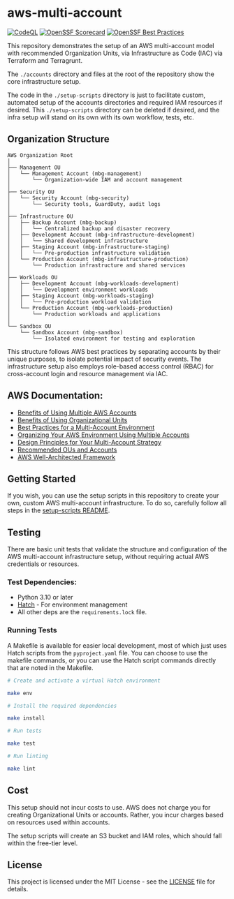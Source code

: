 # aws-multi-account

[![CodeQL](https://github.com/mindbuttergold/template-repo/actions/workflows/github-code-scanning/codeql/badge.svg)](https://github.com/mindbuttergold/aws-multi-account/actions/workflows/github-code-scanning/codeql) [![OpenSSF Scorecard](https://api.scorecard.dev/projects/github.com/mindbuttergold/aws-multi-account/badge)](https://scorecard.dev/viewer/?uri=github.com/mindbuttergold/aws-multi-account) [![OpenSSF Best Practices](https://www.bestpractices.dev/projects/10761/badge)](https://www.bestpractices.dev/projects/10761)

This repository demonstrates the setup of an AWS multi-account model with recommended Organization Units, via Infrastructure as Code (IAC) via Terraform and Terragrunt.

The `./accounts` directory and files at the root of the repository show the core infrastructure setup. 

The code in the `./setup-scripts` directory is just to facilitate custom, automated setup of the accounts directories and required IAM resources if desired. This `./setup-scripts` directory can be deleted if desired, and the infra setup will stand on its own with its own workflow, tests, etc.

## Organization Structure

```
AWS Organization Root
│
├── Management OU
│   └── Management Account (mbg-management)
│       └── Organization-wide IAM and account management
│
├── Security OU
│   └── Security Account (mbg-security)
│       └── Security tools, GuardDuty, audit logs
│
├── Infrastructure OU
│   ├── Backup Account (mbg-backup)
│   │   └── Centralized backup and disaster recovery
│   ├── Development Account (mbg-infrastructure-development)
│   │   └── Shared development infrastructure
│   ├── Staging Account (mbg-infrastructure-staging)
│   │   └── Pre-production infrastructure validation
│   └── Production Account (mbg-infrastructure-production)
│       └── Production infrastructure and shared services
│
├── Workloads OU
│   ├── Development Account (mbg-workloads-development)
│   │   └── Development environment workloads
│   ├── Staging Account (mbg-workloads-staging)
│   │   └── Pre-production workload validation
│   └── Production Account (mbg-workloads-production)
│       └── Production workloads and applications
│
└── Sandbox OU
    └── Sandbox Account (mbg-sandbox)
        └── Isolated environment for testing and exploration
```

This structure follows AWS best practices by separating accounts by their unique purposes, to isolate potential impact of security events. The infrastructure setup also employs role-based access control (RBAC) for cross-account login and resource management via IAC.

## AWS Documentation:

- [Benefits of Using Multiple AWS Accounts](https://docs.aws.amazon.com/whitepapers/latest/organizing-your-aws-environment/benefits-of-using-multiple-aws-accounts.html)
- [Benefits of Using Organizational Units](https://docs.aws.amazon.com/whitepapers/latest/organizing-your-aws-environment/benefits-of-using-organizational-units-ous.html)
- [Best Practices for a Multi-Account Environment](https://docs.aws.amazon.com/organizations/latest/userguide/orgs_best-practices.html)
- [Organizing Your AWS Environment Using Multiple Accounts](https://docs.aws.amazon.com/whitepapers/latest/organizing-your-aws-environment/organizing-your-aws-environment.html)
- [Design Principles for Your Multi-Account Strategy](https://docs.aws.amazon.com/whitepapers/latest/organizing-your-aws-environment/design-principles-for-your-multi-account-strategy.html)
- [Recommended OUs and Accounts](https://docs.aws.amazon.com/whitepapers/latest/organizing-your-aws-environment/recommended-ous-and-accounts.html)
- [AWS Well-Architected Framework](https://docs.aws.amazon.com/wellarchitected/latest/framework/welcome.html)

## Getting Started

If you wish, you can use the setup scripts in this repository to create your own, custom AWS multi-account infrastructure. To do so, carefully follow all steps in the [setup-scripts README](./setup-scripts/README.md).

## Testing

There are basic unit tests that validate the structure and configuration of the AWS multi-account infrastructure setup, without requiring actual AWS credentials or resources.

### Test Dependencies:
   - Python 3.10 or later
   - [Hatch](https://hatch.pypa.io/latest/install/) - For environment management
   - All other deps are the `requirements.lock` file.

### Running Tests

A Makefile is available for easier local development, most of which just uses Hatch scripts from the `pyproject.yaml` file.
You can choose to use the makefile commands, or you can use the Hatch script commands directly that are noted in the Makefile.

```zsh
# Create and activate a virtual Hatch environment

make env

# Install the required dependencies

make install

# Run tests

make test

# Run linting

make lint
```

## Cost

This setup should not incur costs to use. AWS does not charge you for creating Organizational Units or accounts. Rather, you incur charges based on resources used within accounts.

The setup scripts will create an S3 bucket and IAM roles, which should fall within the free-tier level. 

## License

This project is licensed under the MIT License - see the [LICENSE](LICENSE) file for details.
